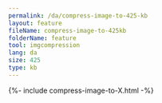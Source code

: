 ```yaml
---
permalink: /da/compress-image-to-425-kb
layout: feature
fileName: compress-image-to-425kb
folderName: feature
tool: imgcompression
lang: da
size: 425
type: kb
---
```


{%- include compress-image-to-X.html -%}
